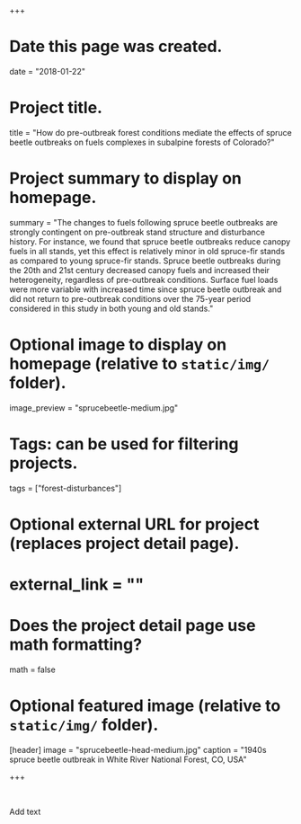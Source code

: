 +++
# Date this page was created.
date = "2018-01-22"

# Project title.
title = "How do pre-outbreak forest conditions mediate the effects of spruce beetle outbreaks on fuels complexes in subalpine forests of Colorado?"

# Project summary to display on homepage.
summary = "The changes to fuels following spruce beetle outbreaks are strongly contingent on pre-outbreak stand structure and disturbance history. For instance, we found that spruce beetle outbreaks reduce canopy fuels in all stands, yet this effect is relatively minor in old spruce-fir stands as compared to young spruce-fir stands. Spruce beetle outbreaks during the 20th and 21st century decreased canopy fuels and increased their heterogeneity, regardless of pre-outbreak conditions. Surface fuel loads were more variable with increased time since spruce beetle outbreak and did not return to pre-outbreak conditions over the 75-year period considered in this study in both young and old stands."

# Optional image to display on homepage (relative to `static/img/` folder).
image_preview = "sprucebeetle-medium.jpg"

# Tags: can be used for filtering projects.
tags = ["forest-disturbances"]

# Optional external URL for project (replaces project detail page).
# external_link = ""

# Does the project detail page use math formatting?
math = false

# Optional featured image (relative to `static/img/` folder).
[header]
image = "sprucebeetle-head-medium.jpg"
caption = "1940s spruce beetle outbreak in White River National Forest, CO, USA"

+++

&nbsp;

Add text
